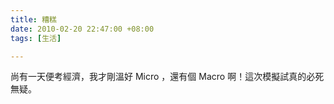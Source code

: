 ```yaml
---
title: 糟糕
date: 2010-02-20 22:47:00 +08:00
tags: [生活]

---
```


 尚有一天便考經濟，我才剛溫好 Micro ，還有個 Macro 啊！這次模擬試真的必死無疑。 
